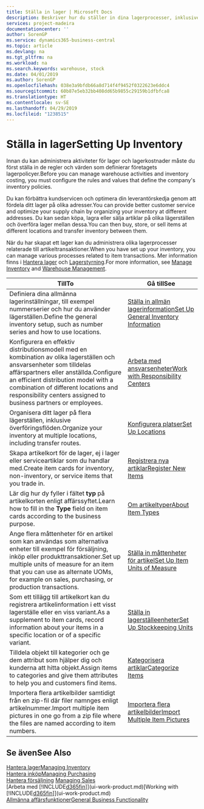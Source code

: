 ```yaml
---
title: Ställa in lager | Microsoft Docs
description: Beskriver hur du ställer in dina lagerprocesser, inklusive överföringsflöden och lagerställen som t.ex. distributionslager.
services: project-madeira
documentationcenter: ''
author: SorenGP
ms.service: dynamics365-business-central
ms.topic: article
ms.devlang: na
ms.tgt_pltfrm: na
ms.workload: na
ms.search.keywords: warehouse, stock
ms.date: 04/01/2019
ms.author: SorenGP
ms.openlocfilehash: 038e3a9bfdb66a8d714f4f9452f0322623e6ddc4
ms.sourcegitcommit: 60b87e5eb32bb408dd65b9855c29159b1dfbfca8
ms.translationtype: HT
ms.contentlocale: sv-SE
ms.lasthandoff: 04/29/2019
ms.locfileid: "1238515"
---
```

# <a name="setting-up-inventory"></a><span data-ttu-id="2c930-103">Ställa in lager</span><span class="sxs-lookup"><span data-stu-id="2c930-103">Setting Up Inventory</span></span>
<span data-ttu-id="2c930-104">Innan du kan administrera aktiviteter för lager och lagerkostnader måste du först ställa in de regler och värden som definierar företagets lagerpolicyer.</span><span class="sxs-lookup"><span data-stu-id="2c930-104">Before you can manage warehouse activities and inventory costing, you must configure the rules and values that define the company's inventory policies.</span></span>

<span data-ttu-id="2c930-105">Du kan förbättra kundservicen och optimera din leverantörskedja genom att fördela ditt lager på olika adresser.</span><span class="sxs-lookup"><span data-stu-id="2c930-105">You can provide better customer service and optimize your supply chain by organizing your inventory at different addresses.</span></span> <span data-ttu-id="2c930-106">Du kan sedan köpa, lagra eller sälja artiklar på olika lägerställen och överföra lager mellan dessa.</span><span class="sxs-lookup"><span data-stu-id="2c930-106">You can then buy, store, or sell items at different locations and transfer inventory between them.</span></span>

<span data-ttu-id="2c930-107">När du har skapat ett lager kan du administrera olika lagerprocesser relaterade till artikeltransaktioner.</span><span class="sxs-lookup"><span data-stu-id="2c930-107">When you have set up your inventory, you can manage various processes related to item transactions.</span></span> <span data-ttu-id="2c930-108">Mer information finns i [Hantera lager](inventory-manage-inventory.md) och [Lagerstyrning](warehouse-manage-warehouse.md).</span><span class="sxs-lookup"><span data-stu-id="2c930-108">For more information, see [Manage Inventory](inventory-manage-inventory.md) and [Warehouse Management](warehouse-manage-warehouse.md).</span></span>

| <span data-ttu-id="2c930-109">Till</span><span class="sxs-lookup"><span data-stu-id="2c930-109">To</span></span> | <span data-ttu-id="2c930-110">Gå till</span><span class="sxs-lookup"><span data-stu-id="2c930-110">See</span></span> |
| --- | --- |
| <span data-ttu-id="2c930-111">Definiera dina allmänna lagerinställningar, till exempel nummerserier och hur du använder lägerställen.</span><span class="sxs-lookup"><span data-stu-id="2c930-111">Define the general inventory setup, such as number series and how to use locations.</span></span> |[<span data-ttu-id="2c930-112">Ställa in allmän lagerinformation</span><span class="sxs-lookup"><span data-stu-id="2c930-112">Set Up General Inventory Information</span></span>](inventory-how-setup-general.md) |
|<span data-ttu-id="2c930-113">Konfigurera en effektiv distributionsmodell med en kombination av olika lagerställen och ansvarsenheter som tilldelas affärspartners eller anställda.</span><span class="sxs-lookup"><span data-stu-id="2c930-113">Configure an efficient distribution model with a combination of different locations and responsibility centers assigned to business partners or employees.</span></span>|[<span data-ttu-id="2c930-114">Arbeta med ansvarsenheter</span><span class="sxs-lookup"><span data-stu-id="2c930-114">Work with Responsibility Centers</span></span>](inventory-responsibility-centers.md)|
| <span data-ttu-id="2c930-115">Organisera ditt lager på flera lägerställen, inklusive överföringsflöden.</span><span class="sxs-lookup"><span data-stu-id="2c930-115">Organize your inventory at multiple locations, including transfer routes.</span></span> |[<span data-ttu-id="2c930-116">Konfigurera platser</span><span class="sxs-lookup"><span data-stu-id="2c930-116">Set Up Locations</span></span>](inventory-how-register-new-items.md) |
| <span data-ttu-id="2c930-117">Skapa artikelkort för de lager, ej i lager eller serviceartiklar som du handlar med.</span><span class="sxs-lookup"><span data-stu-id="2c930-117">Create item cards for inventory, non-inventory, or service items that you trade in.</span></span> |[<span data-ttu-id="2c930-118">Registrera nya artiklar</span><span class="sxs-lookup"><span data-stu-id="2c930-118">Register New Items</span></span>](inventory-how-register-new-items.md) |
|<span data-ttu-id="2c930-119">Lär dig hur dy fyller i fältet **typ** på artikelkorten enligt affärssyftet.</span><span class="sxs-lookup"><span data-stu-id="2c930-119">Learn how to fill in the **Type** field on item cards according to the business purpose.</span></span>|[<span data-ttu-id="2c930-120">Om artikeltyper</span><span class="sxs-lookup"><span data-stu-id="2c930-120">About Item Types</span></span>](inventory-about-item-types.md)|
|<span data-ttu-id="2c930-121">Ange flera måttenheter för en artikel som kan användas som alternativa enheter till exempel för försäljning, inköp eller produkttransaktioner.</span><span class="sxs-lookup"><span data-stu-id="2c930-121">Set up multiple units of measure for an item that you can use as alternate UOMs, for example on sales, purchasing, or production transactions.</span></span>|[<span data-ttu-id="2c930-122">Ställa in måttenheter för artikel</span><span class="sxs-lookup"><span data-stu-id="2c930-122">Set Up Item Units of Measure</span></span>](inventory-how-setup-units-of-measure.md)|
|<span data-ttu-id="2c930-123">Som ett tillägg till artikelkort kan du registrera artikelinformation i ett visst lagerställe eller en viss variant.</span><span class="sxs-lookup"><span data-stu-id="2c930-123">As a supplement to item cards, record information about your items in a specific location or of a specific variant.</span></span>|[<span data-ttu-id="2c930-124">Ställa in lagerställeenheter</span><span class="sxs-lookup"><span data-stu-id="2c930-124">Set Up Stockkeeping Units</span></span>](inventory-how-to-set-up-stockkeeping-units.md)|
| <span data-ttu-id="2c930-125">Tilldela objekt till kategorier och ge dem attribut som hjälper dig och kunderna att hitta objekt.</span><span class="sxs-lookup"><span data-stu-id="2c930-125">Assign items to categories and give them attributes to help you and customers find items.</span></span> |[<span data-ttu-id="2c930-126">Kategorisera artiklar</span><span class="sxs-lookup"><span data-stu-id="2c930-126">Categorize Items</span></span>](inventory-how-categorize-items.md) |
|<span data-ttu-id="2c930-127">Importera flera artikelbilder samtidigt från en zip-fil där filer namnges enligt artikelnummer.</span><span class="sxs-lookup"><span data-stu-id="2c930-127">Import multiple item pictures in one go from a zip file where the files are named according to item numbers.</span></span>|[<span data-ttu-id="2c930-128">Importera flera artikelbilder</span><span class="sxs-lookup"><span data-stu-id="2c930-128">Import Multiple Item Pictures</span></span>](inventory-how-import-item-pictures.md)|

## <a name="see-also"></a><span data-ttu-id="2c930-129">Se även</span><span class="sxs-lookup"><span data-stu-id="2c930-129">See Also</span></span>
[<span data-ttu-id="2c930-130">Hantera lager</span><span class="sxs-lookup"><span data-stu-id="2c930-130">Managing Inventory</span></span>](inventory-manage-inventory.md)  
[<span data-ttu-id="2c930-131">Hantera inköp</span><span class="sxs-lookup"><span data-stu-id="2c930-131">Managing Purchasing</span></span>](purchasing-manage-purchasing.md)  
<span data-ttu-id="2c930-132">[Hantera försäljning](sales-manage-sales.md)  </span><span class="sxs-lookup"><span data-stu-id="2c930-132">[Managing Sales](sales-manage-sales.md)  </span></span>  
<span data-ttu-id="2c930-133">[Arbeta med [!INCLUDE[d365fin](includes/d365fin_md.md)]](ui-work-product.md)</span><span class="sxs-lookup"><span data-stu-id="2c930-133">[Working with [!INCLUDE[d365fin](includes/d365fin_md.md)]](ui-work-product.md)</span></span>  
[<span data-ttu-id="2c930-134">Allmänna affärsfunktioner</span><span class="sxs-lookup"><span data-stu-id="2c930-134">General Business Functionality</span></span>](ui-across-business-areas.md)

